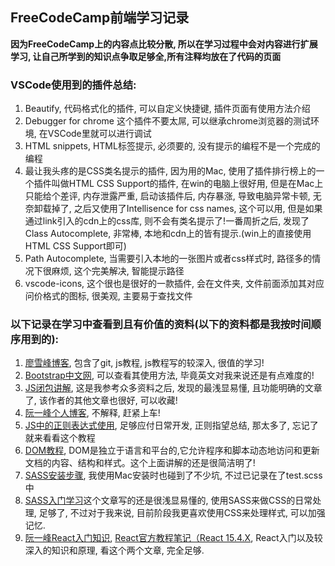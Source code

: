 ## FreeCodeCamp前端学习记录
**因为FreeCodeCamp上的内容点比较分散, 所以在学习过程中会对内容进行扩展学习, 让自己所学到的知识点争取足够全,所有注释均放在了代码的页面**

### VSCode使用到的插件总结:
1. Beautify, 代码格式化的插件, 可以自定义快捷键, 插件页面有使用方法介绍
2. Debugger for chrome 这个插件不要太屌, 可以继承chrome浏览器的测试环境, 在VSCode里就可以进行调试
3. HTML snippets, HTML标签提示, 必须要的, 没有提示的编程不是一个完成的编程
4. 最让我头疼的是CSS类名提示的插件, 因为用的Mac, 使用了插件排行榜上的一个插件叫做HTML CSS Support的插件, 在win的电脑上很好用, 但是在Mac上只能给个差评, 内存泄露严重, 启动该插件后, 内存暴涨, 导致电脑异常卡顿, 无奈卸载掉了, 之后又使用了Intellisence for css names, 这个可以用, 但是如果通过link引入的cdn上的css库, 则不会有类名提示了!一番周折之后, 发现了Class Autocomplete, 非常棒, 本地和cdn上的皆有提示.(win上的直接使用HTML CSS Support即可)
5. Path Autocomplete, 当需要引入本地的一张图片或者css样式时, 路径多的情况下很麻烦, 这个完美解决, 智能提示路径
6. vscode-icons, 这个很也是很好的一款插件, 会在文件夹, 文件前面添加其对应问价格式的图标, 很美观, 主要易于查找文件
### 以下记录在学习中查看到且有价值的资料(以下的资料都是我按时间顺序用到的):
1. [廖雪峰博客](https://www.liaoxuefeng.com/), 包含了git, js教程, js教程写的较深入, 很值的学习!
2. [Bootstrap中文网](http://v3.bootcss.com/), 可以查看其使用方法, 毕竟英文对我来说还是有点难度的!
3. [JS闭包讲解](http://www.ruanyifeng.com/blog/2009/08/learning_javascript_closures.html), 这是我参考众多资料之后, 发现的最浅显易懂, 且功能明确的文章了, 该作者的其他文章也很好, 可以收藏!
4. [阮一峰个人博客](http://www.ruanyifeng.com/blog/archives.html), 不解释, 赶紧上车!
5. [JS中的正则表达式使用](http://javascript.ruanyifeng.com/stdlib/regexp.html#toc0), 足够应付日常开发, 正则指望总结, 那太多了, 忘记了就来看看这个教程
6. [DOM教程](http://www.runoob.com/htmldom/htmldom-intro.html), DOM是独立于语言和平台的,它允许程序和脚本动态地访问和更新文档的内容、结构和样式。这个上面讲解的还是很简洁明了!
7. [SASS安装步骤](https://www.sass.hk/install/), 我使用Mac安装时也碰到了不少坑, 不过已记录在了test.scss中
8. [SASS入门学习](http://www.ruanyifeng.com/blog/2012/06/sass.html)这个文章写的还是很浅显易懂的, 使用SASS来做CSS的日常处理, 足够了, 不过对于我来说, 目前阶段我更喜欢使用CSS来处理样式, 可以加强记忆.
9. [阮一峰React入门知识](http://www.ruanyifeng.com/blog/2015/03/react), [React官方教程笔记（React 15.4.X](http://www.jianshu.com/p/c6602d601d9a), React入门以及较深入的知识和原理, 看这个两个文章, 完全足够.


